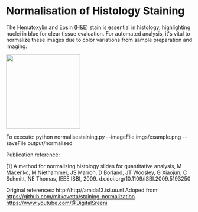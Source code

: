 # Normalisation of Histology Staining
The Hematoxylin and Eosin (H&amp;E) stain is essential in histology, highlighting nuclei in blue for clear tissue evaluation. For automated analysis, it's vital to normalize these images due to color variations from sample preparation and imaging.


<img src="(https://github.com/bill-close/NormalisationHistologyStaining/assets/90579801/b0b31e80-8825-46a3-a1ab-0c963ab78130)" width="200">



To execute:
python normalisestaining.py --imageFile imgs/example.png --saveFile output/normalised


Publication reference:

[1] A method for normalizing histology slides for quantitative analysis, M Macenko, M Niethammer, JS Marron, D Borland, JT Woosley, G Xiaojun, C Schmitt, NE Thomas, IEEE ISBI, 2009. dx.doi.org/10.1109/ISBI.2009.5193250

Original references:
http://http//amida13.isi.uu.nl
Adoped from:
https://github.com/mitkovetta/staining-normalization
https://www.youtube.com/@DigitalSreeni


